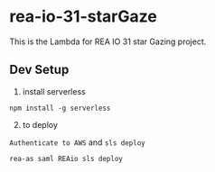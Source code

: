 # rea-io-31-starGaze

This is the Lambda for REA IO 31 star Gazing project.


## Dev Setup

1. install serverless

`npm install -g serverless`

2. to deploy

`Authenticate to AWS` and `sls deploy`

`rea-as saml REAio sls deploy`
